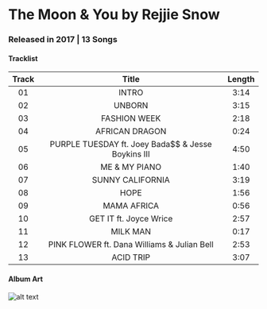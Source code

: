# The Moon & You by Rejjie Snow

### Released in 2017 | 13 Songs

#### Tracklist

Track | Title | Length
:----:|:-----:|:-----:
01 | INTRO | 3:14
02 | UNBORN | 3:15
03 | FASHION WEEK | 2:18 
04 | AFRICAN DRAGON | 0:24
05 | PURPLE TUESDAY ft. Joey Bada$$ & Jesse Boykins III | 4:50
06 | ME & MY PIANO | 1:40
07 | SUNNY CALIFORNIA | 3:19
08 | HOPE | 1:56
09 | MAMA AFRICA | 0:56
10 | GET IT ft. Joyce Wrice | 2:57
11 | MILK MAN | 0:17
12 | PINK FLOWER ft. Dana Williams & Julian Bell | 2:53
13 | ACID TRIP | 3:07

#### Album Art

![alt text](https://dcvslab.github.io/music/mp3/05/album.jpg "The Moon & You")
